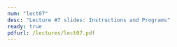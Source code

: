 ```yaml
---
num: "lect07"
desc: "Lecture #7 slides: Instructions and Programs"
ready: true
pdfurl: /lectures/lect07.pdf
---
```


